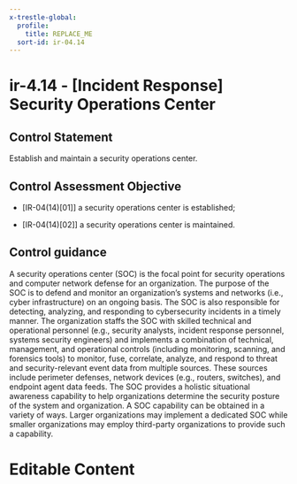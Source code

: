 ```yaml
---
x-trestle-global:
  profile:
    title: REPLACE_ME
  sort-id: ir-04.14
---
```


# ir-4.14 - \[Incident Response\] Security Operations Center

## Control Statement

Establish and maintain a security operations center.

## Control Assessment Objective

- \[IR-04(14)[01]\] a security operations center is established;

- \[IR-04(14)[02]\] a security operations center is maintained.

## Control guidance

A security operations center (SOC) is the focal point for security operations and computer network defense for an organization. The purpose of the SOC is to defend and monitor an organization’s systems and networks (i.e., cyber infrastructure) on an ongoing basis. The SOC is also responsible for detecting, analyzing, and responding to cybersecurity incidents in a timely manner. The organization staffs the SOC with skilled technical and operational personnel (e.g., security analysts, incident response personnel, systems security engineers) and implements a combination of technical, management, and operational controls (including monitoring, scanning, and forensics tools) to monitor, fuse, correlate, analyze, and respond to threat and security-relevant event data from multiple sources. These sources include perimeter defenses, network devices (e.g., routers, switches), and endpoint agent data feeds. The SOC provides a holistic situational awareness capability to help organizations determine the security posture of the system and organization. A SOC capability can be obtained in a variety of ways. Larger organizations may implement a dedicated SOC while smaller organizations may employ third-party organizations to provide such a capability.

# Editable Content

<!-- Make additions and edits below -->
<!-- The above represents the contents of the control as received by the profile, prior to additions. -->
<!-- If the profile makes additions to the control, they will appear below. -->
<!-- The above markdown may not be edited but you may edit the content below, and/or introduce new additions to be made by the profile. -->
<!-- If there is a yaml header at the top, parameter values may be edited. Use --set-parameters to incorporate the changes during assembly. -->
<!-- The content here will then replace what is in the profile for this control, after running profile-assemble. -->
<!-- The current profile has no added parts for this control, but you may add new ones here. -->
<!-- Each addition must have a heading either of the form ## Control my_addition_name -->
<!-- or ## Part a. (where the a. refers to one of the control statement labels.) -->
<!-- "## Control" parts are new parts added after the statement part. -->
<!-- "## Part" parts are new parts added into the top-level statement part with that label. -->
<!-- Subparts may be added with nested hash levels of the form ### My Subpart Name -->
<!-- underneath the parent ## Control or ## Part being added -->
<!-- See https://ibm.github.io/compliance-trestle/tutorials/ssp_profile_catalog_authoring/ssp_profile_catalog_authoring for guidance. -->
